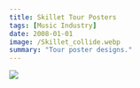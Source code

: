 ```yaml
---
title: Skillet Tour Posters
tags: [Music Industry]
date: 2008-01-01
image: /Skillet_collide.webp
summary: "Tour poster designs."
---
```



![](/COMP2.webp)